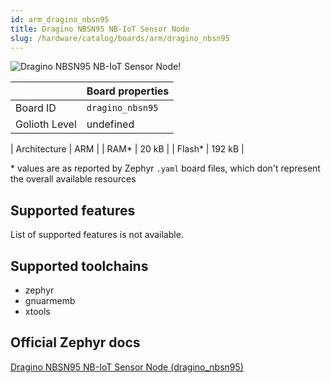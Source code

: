 ```yaml
---
id: arm_dragino_nbsn95
title: Dragino NBSN95 NB-IoT Sensor Node
slug: /hardware/catalog/boards/arm/dragino_nbsn95
---
```


[//]: # (This is an auto-generated file, do not edit! Changes to it will be lost upon re-generation)

![Dragino NBSN95 NB-IoT Sensor Node!](/img/boards/arm/dragino_nbsn95.png "Dragino NBSN95 NB-IoT Sensor Node")

|                | Board properties     |
| -------------  | -------------------- |
| Board ID       | `dragino_nbsn95` |
| Golioth Level  | undefined       |

| Architecture   | ARM |
| RAM*           | 20 kB |
| Flash*         | 192 kB |

\* values are as reported by Zephyr `.yaml` board files, which don't represent the overall available resources



## Supported features

List of supported features is not available.

## Supported toolchains

* zephyr
* gnuarmemb
* xtools

## Official Zephyr docs

[Dragino NBSN95 NB-IoT Sensor Node (dragino_nbsn95)](https://docs.zephyrproject.org/latest/boards/arm/dragino_nbsn95/doc/index.html)
